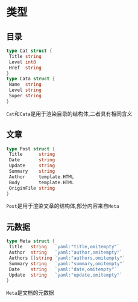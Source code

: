 # 类型

## 目录

```go
type Cat struct {
 Title string
 Level int8
 Href  string
}
type Cata struct {
 Name  string
 Level string
 Super string
}
```

`Cat`和`Cata`是用于渲染目录的结构体,二者具有相同含义

## 文章

```go
type Post struct {
 Title      string
 Date       string
 Update     string
 Summary    string
 Author     template.HTML
 Body       template.HTML
 OriginFile string
}
```

`Post`是用于渲染文章的结构体,部分内容来自`Meta`

## 元数据

```go
type Meta struct {
 Title   string   `yaml:"title,omitempty"`
 Author  string   `yaml:"author,omitempty"`
 Authors []string `yaml:"authors,omitempty"`
 Summary string   `yaml:"summary,omitempty"`
 Date    string   `yaml:"date,omitempty"`
 Update  string   `yaml:"update,omitempty"`
}
```

`Meta`是文档的元数据

